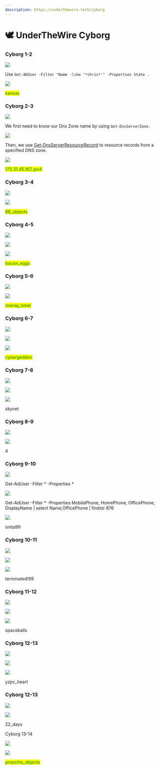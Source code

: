 ```yaml
---
description: https://underthewire.tech/cyborg
---
```


# 🕊 UnderTheWire Cyborg

### Cyborg 1-2

![](<.gitbook/assets/image (4) (1).png>)

Use `Get-ADUser -Filter "Name -like '*chris*'" -Properties State .`

![](<.gitbook/assets/image (11) (1).png>)

<mark style="color:green;">kansas</mark>

### Cyborg 2-3

![](<.gitbook/assets/image (92).png>)

We first need to know our Dns Zone name by using `Get-DnsServerZone.`

![](<.gitbook/assets/image (69).png>)

Then, we use [Get-DnsServerResourceRecord](https://docs.microsoft.com/en-us/powershell/module/dnsserver/get-dnsserverresourcerecord?view=windowsserver2022-ps) to resource records from a specified DNS zone.&#x20;

![](<.gitbook/assets/image (50).png>)

<mark style="color:green;">172.31.45.167\_ipv4</mark>

### Cyborg 3-4

![](<.gitbook/assets/image (5) (1).png>)



![](<.gitbook/assets/image (286).png>)

<mark style="color:green;">88\_objects</mark>

### Cyborg 4-5

![](<.gitbook/assets/image (202).png>)

![](<.gitbook/assets/image (134).png>)

![](<.gitbook/assets/image (20).png>)

<mark style="color:green;">bacon\_eggs</mark>

### Cyborg 5-6

![](<.gitbook/assets/image (96).png>)

![](<.gitbook/assets/image (237).png>)

<mark style="color:green;">rowray\_timer</mark>

### Cyborg 6-7

![](<.gitbook/assets/image (26).png>)

![](<.gitbook/assets/image (234).png>)

![](<.gitbook/assets/image (280).png>)

<mark style="color:green;">cybergeddon</mark>

### Cyborg 7-8

![](<.gitbook/assets/image (168).png>)

![](<.gitbook/assets/image (23).png>)

![](<.gitbook/assets/image (103).png>)

skynet

### Cyborg 8-9

![](<.gitbook/assets/image (2) (1).png>)

![](<.gitbook/assets/image (52).png>)

4

### Cyborg 9-10

![](<.gitbook/assets/image (129).png>)

Get-AdUser -Filter \* -Properties \*

![](<.gitbook/assets/image (128).png>)

Get-AdUser -Filter \* -Properties MobilePhone, HomePhone, OfficePhone, DisplayName | select Name,OfficePhone | findstr 876

![](<.gitbook/assets/image (68).png>)

onita99

### Cyborg 10-11

![](<.gitbook/assets/image (47).png>)

![](<.gitbook/assets/image (210).png>)

![](<.gitbook/assets/image (212).png>)

terminated!99

### Cyborg 11-12

![](<.gitbook/assets/image (188).png>)

![](<.gitbook/assets/image (175).png>)

![](<.gitbook/assets/image (157).png>)

spaceballs

### Cyborg 12-13

![](<.gitbook/assets/image (94).png>)

![](<.gitbook/assets/image (273).png>)

![](<.gitbook/assets/image (232).png>)

yzpc\_heart

### Cyborg 12-13

![](<.gitbook/assets/image (75).png>)

![](<.gitbook/assets/image (80).png>)

22\_days

Cyborg 13-14

![](<.gitbook/assets/image (143).png>)

![](<.gitbook/assets/image (220).png>)

<mark style="color:green;">propshts\_objects</mark>

